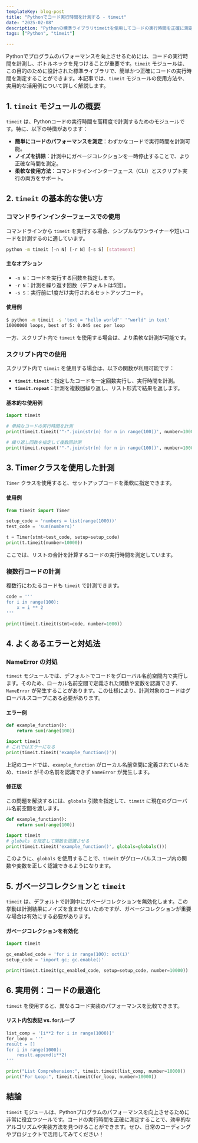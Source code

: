 ```yaml
---
templateKey: blog-post
title: "Pythonでコード実行時間を計測する - timeit"
date: "2025-02-08"
description: "Pythonの標準ライブラリtimeitを使用してコードの実行時間を正確に測定し、ボトルネックを特定する方法を詳しく解説。コマンドラインとスクリプトでの使い方を網羅し、実用的な例も豊富に紹介します。"
tags: ["Python", "timeit"]

---
```



Pythonでプログラムのパフォーマンスを向上させるためには、コードの実行時間を計測し、ボトルネックを見つけることが重要です。`timeit` モジュールは、この目的のために設計された標準ライブラリで、簡単かつ正確にコードの実行時間を測定することができます。本記事では、`timeit` モジュールの使用方法や、実用的な活用例について詳しく解説します。


## 1. `timeit` モジュールの概要

`timeit` は、Pythonコードの実行時間を高精度で計測するためのモジュールです。特に、以下の特徴があります：

- **簡単にコードのパフォーマンスを測定**：わずかなコードで実行時間を計測可能。
- **ノイズを排除**：計測中にガベージコレクションを一時停止することで、より正確な時間を測定。
- **柔軟な使用方法**：コマンドラインインターフェース（CLI）とスクリプト実行の両方をサポート。


## 2. `timeit` の基本的な使い方

### コマンドラインインターフェースでの使用

コマンドラインから `timeit` を実行する場合、シンプルなワンライナーや短いコードを計測するのに適しています。

```bash
python -m timeit [-n N] [-r N] [-s S] [statement]
```

#### 主なオプション

- `-n N`：コードを実行する回数を指定します。
- `-r N`：計測を繰り返す回数（デフォルトは5回）。
- `-s S`：実行前に1度だけ実行されるセットアップコード。

#### 使用例

```bash
$ python -m timeit -s 'text = "hello world"' '"world" in text'
10000000 loops, best of 5: 0.045 sec per loop
```

一方、スクリプト内で `timeit` を使用する場合は、より柔軟な計測が可能です。


### スクリプト内での使用

スクリプト内で `timeit` を使用する場合は、以下の関数が利用可能です：

- **`timeit.timeit`**：指定したコードを一定回数実行し、実行時間を計測。
- **`timeit.repeat`**：計測を複数回繰り返し、リスト形式で結果を返します。

#### 基本的な使用例

```python
import timeit

# 単純なコードの実行時間を計測
print(timeit.timeit('"-".join(str(n) for n in range(100))', number=10000))

# 繰り返し回数を指定して複数回計測
print(timeit.repeat('"-".join(str(n) for n in range(100))', number=10000, repeat=5))
```


## 3. Timerクラスを使用した計測

`Timer` クラスを使用すると、セットアップコードを柔軟に指定できます。

#### 使用例

```python
from timeit import Timer

setup_code = 'numbers = list(range(1000))'
test_code = 'sum(numbers)'

t = Timer(stmt=test_code, setup=setup_code)
print(t.timeit(number=10000))
```

ここでは、リストの合計を計算するコードの実行時間を測定しています。


### 複数行コードの計測

複数行にわたるコードも `timeit` で計測できます。

```python
code = '''
for i in range(100):
    x = i ** 2
'''

print(timeit.timeit(stmt=code, number=1000))
```


## 4. よくあるエラーと対処法

### NameError の対処

`timeit` モジュールでは、デフォルトでコードをグローバル名前空間内で実行します。そのため、ローカル名前空間で定義された関数や変数を認識できず、`NameError` が発生することがあります。この仕様により、計測対象のコードはグローバルスコープにある必要があります。

#### エラー例

```python
def example_function():
    return sum(range(100))

import timeit
# これではエラーになる
print(timeit.timeit('example_function()'))
```

上記のコードでは、`example_function` がローカル名前空間に定義されているため、`timeit` がその名前を認識できず `NameError` が発生します。

#### 修正版

この問題を解決するには、`globals` 引数を指定して、`timeit` に現在のグローバル名前空間を渡します。

```python
def example_function():
    return sum(range(100))

import timeit
# globals を指定して関数を認識させる
print(timeit.timeit('example_function()', globals=globals()))
```

このように、`globals` を使用することで、`timeit` がグローバルスコープ内の関数や変数を正しく認識できるようになります。


## 5. ガベージコレクションと `timeit`

`timeit` は、デフォルトで計測中にガベージコレクションを無効化します。この挙動は計測結果にノイズを含ませないためですが、ガベージコレクションが重要な場合は有効にする必要があります。

#### ガベージコレクションを有効化

```python
import timeit

gc_enabled_code = 'for i in range(100): oct(i)'
setup_code = 'import gc; gc.enable()'

print(timeit.timeit(gc_enabled_code, setup=setup_code, number=10000))
```


## 6. 実用例：コードの最適化

`timeit` を使用すると、異なるコード実装のパフォーマンスを比較できます。

#### リスト内包表記 vs. forループ

```python
list_comp = '[i**2 for i in range(1000)]'
for_loop = '''
result = []
for i in range(1000):
    result.append(i**2)
'''

print("List Comprehension:", timeit.timeit(list_comp, number=10000))
print("For Loop:", timeit.timeit(for_loop, number=10000))
```


## 結論

`timeit` モジュールは、Pythonプログラムのパフォーマンスを向上させるために非常に役立つツールです。コードの実行時間を正確に測定することで、効率的なアルゴリズムや実装方法を見つけることができます。ぜひ、日常のコーディングやプロジェクトで活用してみてください！

